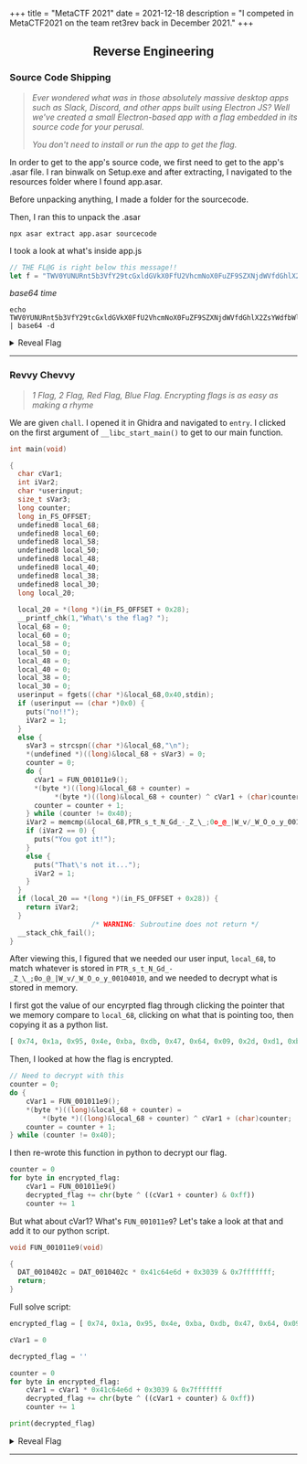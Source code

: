 +++
title = "MetaCTF 2021"
date = 2021-12-18
description = "I competed in MetaCTF2021 on the team ret3rev back in December 2021."
+++

<center>

## Reverse Engineering

</center>

### Source Code Shipping

> *Ever wondered what was in those absolutely massive desktop apps such as Slack, Discord, and other apps built using Electron JS? Well we've created a small Electron-based app with a flag embedded in its source code for your perusal.*
> 
> *You don't need to install or run the app to get the flag.*

In order to get to the app's source code, we first need to get to the app's .asar file. I ran binwalk on Setup.exe and after extracting, I navigated to the resources folder where I found app.asar.

Before unpacking anything, I made a folder for the sourcecode.

Then, I ran this to unpack the .asar

```
npx asar extract app.asar sourcecode
```

I took a look at what's inside app.js

```javascript
// THE FL@G is right below this message!!
let f = "TWV0YUNURnt5b3VfY29tcGxldGVkX0FfU2VhcmNoX0FuZF9SZXNjdWVfdGhlX2ZsYWdfbWlzc2lvbn0=" 
```

*base64 time*

```
echo TWV0YUNURnt5b3VfY29tcGxldGVkX0FfU2VhcmNoX0FuZF9SZXNjdWVfdGhlX2ZsYWdfbWlzc2lvbn0= | base64 -d
```

<details>
  <summary id="reveal-flag">Reveal Flag</summary>
  <p id="flag">MetaCTF{you_completed_A_Search_And_Rescue_the_flag_mission}</p>
</details>

___

### Revvy Chevvy

> *1 Flag, 2 Flag, Red Flag, Blue Flag. Encrypting flags is as easy as making a rhyme*

We are given `chall`. I opened it in Ghidra and navigated to `entry`. I clicked on the first argument of `__libc_start_main()` to get to our main function. 

```cpp
int main(void)

{
  char cVar1;
  int iVar2;
  char *userinput;
  size_t sVar3;
  long counter;
  long in_FS_OFFSET;
  undefined8 local_68;
  undefined8 local_60;
  undefined8 local_58;
  undefined8 local_50;
  undefined8 local_48;
  undefined8 local_40;
  undefined8 local_38;
  undefined8 local_30;
  long local_20;
  
  local_20 = *(long *)(in_FS_OFFSET + 0x28);
  __printf_chk(1,"What\'s the flag? ");
  local_68 = 0;
  local_60 = 0;
  local_58 = 0;
  local_50 = 0;
  local_48 = 0;
  local_40 = 0;
  local_38 = 0;
  local_30 = 0;
  userinput = fgets((char *)&local_68,0x40,stdin);
  if (userinput == (char *)0x0) {
    puts("no!!");
    iVar2 = 1;
  }
  else {
    sVar3 = strcspn((char *)&local_68,"\n");
    *(undefined *)((long)&local_68 + sVar3) = 0;
    counter = 0;
    do {
      cVar1 = FUN_001011e9();
      *(byte *)((long)&local_68 + counter) =
           *(byte *)((long)&local_68 + counter) ^ cVar1 + (char)counter;
      counter = counter + 1;
    } while (counter != 0x40);
    iVar2 = memcmp(&local_68,PTR_s_t_N_Gd_-_Z_\_;0o_@_|W_v/_W_O_o_y_00104010,0x40);
    if (iVar2 == 0) {
      puts("You got it!");
    }
    else {
      puts("That\'s not it...");
      iVar2 = 1;
    }
  }
  if (local_20 == *(long *)(in_FS_OFFSET + 0x28)) {
    return iVar2;
  }
                    /* WARNING: Subroutine does not return */
  __stack_chk_fail();
}
```

After viewing this, I figured that we needed our user input, `local_68`, to match whatever is stored in `PTR_s_t_N_Gd_-_Z_\_;0o_@_|W_v/_W_O_o_y_00104010`, and we needed to decrypt what is stored in memory. 

I first got the value of our encyrpted flag through clicking the pointer that we memory compare to `local_68`, clicking on what that is pointing too, then copying it as a python list.

```python 
[ 0x74, 0x1a, 0x95, 0x4e, 0xba, 0xdb, 0x47, 0x64, 0x09, 0x2d, 0xd1, 0xbf, 0x8a, 0x9d, 0xde, 0x5a, 0xd7, 0x5c, 0x93, 0x16, 0x09, 0x3b, 0x30, 0x6f, 0x97, 0x40, 0xd0, 0x7c, 0x57, 0xdb, 0xde, 0x0c, 0x09, 0xa0, 0x84, 0x9b, 0x8a, 0x76, 0x2f, 0xb1, 0x57, 0xa2, 0xe1, 0x4f, 0xb9, 0x6f, 0x81, 0xbf, 0xb9, 0xbf, 0xe1, 0xef, 0x79, 0xcf, 0x01, 0xdf, 0xf9, 0x9f, 0xe1, 0x8f, 0x39, 0x2f, 0x81 ]
```

Then, I looked at how the flag is encrypted.

```cpp
// Need to decrypt with this
counter = 0;
do {
    cVar1 = FUN_001011e9();
    *(byte *)((long)&local_68 + counter) =
        *(byte *)((long)&local_68 + counter) ^ cVar1 + (char)counter;
    counter = counter + 1;
} while (counter != 0x40);
```

I then re-wrote this function in python to decrypt our flag.

```python
counter = 0 
for byte in encrypted_flag:
    cVar1 = FUN_001011e9()
    decrypted_flag += chr(byte ^ ((cVar1 + counter) & 0xff))
    counter += 1
```

But what about cVar1? What's `FUN_001011e9`? Let's take a look at that and add it to our python script.  

```cpp
void FUN_001011e9(void)

{
  DAT_0010402c = DAT_0010402c * 0x41c64e6d + 0x3039 & 0x7fffffff;
  return;
}
```

Full solve script:

```python
encrypted_flag = [ 0x74, 0x1a, 0x95, 0x4e, 0xba, 0xdb, 0x47, 0x64, 0x09, 0x2d, 0xd1, 0xbf, 0x8a, 0x9d, 0xde, 0x5a, 0xd7, 0x5c, 0x93, 0x16, 0x09, 0x3b, 0x30, 0x6f, 0x97, 0x40, 0xd0, 0x7c, 0x57, 0xdb, 0xde, 0x0c, 0x09, 0xa0, 0x84, 0x9b, 0x8a, 0x76, 0x2f, 0xb1, 0x57, 0xa2, 0xe1, 0x4f, 0xb9, 0x6f, 0x81, 0xbf, 0xb9, 0xbf, 0xe1, 0xef, 0x79, 0xcf, 0x01, 0xdf, 0xf9, 0x9f, 0xe1, 0x8f, 0x39, 0x2f, 0x81, 0xff ]

cVar1 = 0

decrypted_flag = ''

counter = 0 
for byte in encrypted_flag:
    cVar1 = cVar1 * 0x41c64e6d + 0x3039 & 0x7fffffff
    decrypted_flag += chr(byte ^ ((cVar1 + counter) & 0xff))
    counter += 1

print(decrypted_flag)
```

<details>
  <summary id="reveal-flag">Reveal Flag</summary>
  <p id="flag">MetaCTF{pr0p3r_encrypt10n_1snt_s0_e4sy...}</p>
</details>



___



